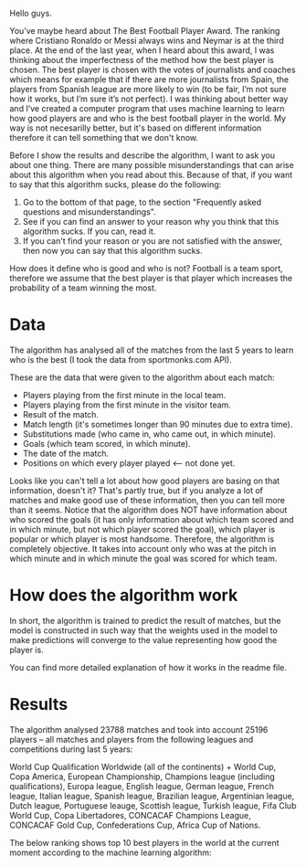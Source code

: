 Hello guys.

You’ve maybe heard about The Best Football Player Award. The ranking where Cristiano Ronaldo or Messi always wins and Neymar is at the third place. At the end of the last year, when I heard about this award, I was thinking about the imperfectness of the method how the best player is chosen. The best player is chosen with the votes of journalists and coaches which means for example that if there are more journalists from Spain, the players from Spanish league are more likely to win (to be fair, I’m not sure how it works, but I’m sure it’s not perfect). I was thinking about better way and I’ve created a computer program that uses machine learning to learn how good players are and who is the best football player in the world. My way is not necesarilly better, but it's based on different information therefore it can tell something that we don't know.

Before I show the results and describe the algorithm, I want to ask you about one thing. There are many possible misunderstandings that can arise about this algorithm when you read about this. Because of that, if you want to say that this algorithm sucks, please do the following:
1. Go to the bottom of that page, to the section "Frequently asked questions and misunderstandings".
2. See if you can find an answer to your reason why you think that this algorithm sucks. If you can, read it.
3. If you can't find your reason or you are not satisfied with the answer, then now you can say that this algorithm sucks.

How does it define who is good and who is not? Football is a team sport, therefore we assume that the best player is that player which increases the probability of a team winning the most.

# Data

The algorithm has analysed all of the matches from the last 5 years to learn who is the best (I took the data from sportmonks.com API).

These are the data that were given to the algorithm about each match:

* Players playing from the first minute in the local team. 
* Players playing from the first minute in the visitor team. 
* Result of the match. 
* Match length (it's sometimes longer than 90 minutes due to extra time). 
* Substitutions made (who came in, who came out, in which minute). 
* Goals (which team scored, in which minute). 
* The date of the match.
* Positions on which every player played <-- not done yet.

Looks like you can't tell a lot about how good players are basing on that information, doesn't it? That's partly true, but if you analyze a lot of matches and make good use of these information, then you can tell more than it seems.
Notice that the algorithm does NOT have information about who scored the goals (it has only information about which team scored and in which minute, but not which player scored the goal), which player is popular or which player is most handsome. Therefore, the algorithm is completely objective. It takes into account only who was at the pitch in which minute and in which minute the goal was scored for which team.

# How does the algorithm work

In short, the algorithm is trained to predict the result of matches, but the model is constructed in such way that the weights used in the model to make predictions will converge to the value representing how good the player is.

You can find more detailed explanation of how it works in the readme file.

# Results

The algorithm analysed 23788 matches and took into account 25196 players – all matches and players from the following leagues and competitions during last 5 years:

World Cup Qualification Worldwide (all of the continents) + World Cup, Copa America, European Championship, Champions league (including qualifications), Europa league, English league, German league, French league, Italian league, Spanish league, Brazilian league, Argentinian league, Dutch league, Portuguese leauge, Scottish league, Turkish league, Fifa Club World Cup, Copa Libertadores, CONCACAF Champions League, CONCACAF Gold Cup, Confederations Cup, Africa Cup of Nations.

The below ranking shows top 10 best players in the world at the current moment according to the machine learning algorithm:
